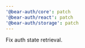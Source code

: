 ```yaml
---
'@bear-auth/core': patch
'@bear-auth/react': patch
'@bear-auth/storage': patch
---
```


Fix auth state retrieval.
